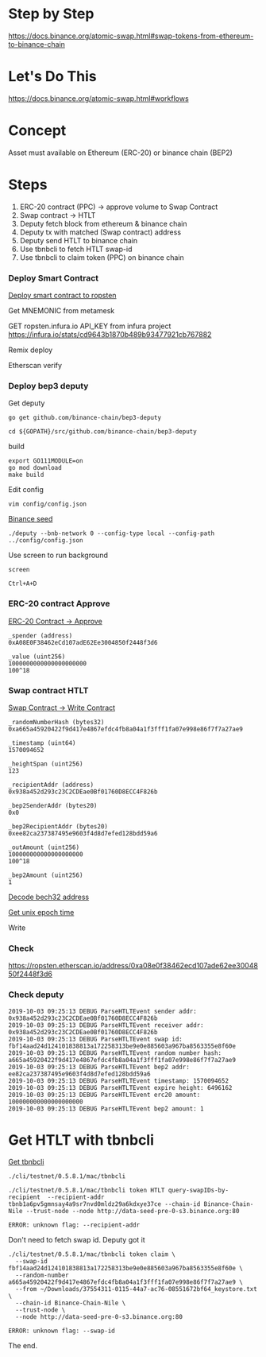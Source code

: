 Step by Step
===

https://docs.binance.org/atomic-swap.html#swap-tokens-from-ethereum-to-binance-chain

# Let's Do This

https://docs.binance.org/atomic-swap.html#workflows

# Concept

Asset must available on Ethereum (ERC-20) or binance chain (BEP2)

# Steps

1. ERC-20 contract (PPC) -> approve volume to Swap Contract
1. Swap contract -> HTLT
1. Deputy fetch block from ethereum & binance chain
1. Deputy tx with matched (Swap contract) address
1. Deputy send HTLT to binance chain
1. Use tbnbcli to fetch HTLT swap-id
1. Use tbnbcli to claim token (PPC) on binance chain

### Deploy Smart Contract

[Deploy smart contract to ropsten](https://medium.com/coinmonks/5-minute-guide-to-deploying-smart-contracts-with-truffle-and-ropsten-b3e30d5ee1e)

Get MNEMONIC from metamesk

GET ropsten.infura.io API_KEY from infura project
https://infura.io/stats/cd9643b1870b489b93477921cb767882

Remix deploy

Etherscan verify

### Deploy bep3 deputy

Get deputy
```
go get github.com/binance-chain/bep3-deputy

cd ${GOPATH}/src/github.com/binance-chain/bep3-deputy
```

build
```
export GO111MODULE=on
go mod download
make build
```

Edit config

```
vim config/config.json
```

[Binance seed](https://docs.binance.org/api-reference/api-server.html#example-for-testnet)

```
./deputy --bnb-network 0 --config-type local --config-path ../config/config.json
```

Use screen to run background

```
screen

Ctrl+A+D
```

### ERC-20 contract Approve

[ERC-20 Contract -> Approve](https://ropsten.etherscan.io/address/0xd93395b2771914e1679155f3ea58c41d89d96098#writeContract)

```
_spender (address)
0xA08E0F38462eCd107adE62Ee3004850f2448f3d6

_value (uint256)
1000000000000000000000
100^18
```

### Swap contract HTLT

[Swap Contract -> Write Contract](https://ropsten.etherscan.io/address/0xA08E0F38462eCd107adE62Ee3004850f2448f3d6#writeContract)

```
_randomNumberHash (bytes32)
0xa665a45920422f9d417e4867efdc4fb8a04a1f3fff1fa07e998e86f7f7a27ae9

_timestamp (uint64)
1570094652

_heightSpan (uint256)
123

_recipientAddr (address)
0x938a452d293c23C2CDEae0Bf01760D8ECC4F826b

_bep2SenderAddr (bytes20)
0x0

_bep2RecipientAddr (bytes20)
0xee82ca237387495e9603f4d8d7efed128bdd59a6

_outAmount (uint256)
100000000000000000000
100^18

_bep2Amount (uint256)
1
```

[Decode bech32 address](https://slowli.github.io/bech32-buffer/)

[Get unix epoch time](https://www.epochconverter.com/)

Write

### Check

https://ropsten.etherscan.io/address/0xa08e0f38462ecd107ade62ee3004850f2448f3d6

### Check deputy

```
2019-10-03 09:25:13 DEBUG ParseHTLTEvent sender addr: 0x938a452d293c23C2CDEae0Bf01760D8ECC4F826b
2019-10-03 09:25:13 DEBUG ParseHTLTEvent receiver addr: 0x938a452d293c23C2CDEae0Bf01760D8ECC4F826b
2019-10-03 09:25:13 DEBUG ParseHTLTEvent swap id: fbf14aad24d124101838813a172258313be9e0e885603a967ba8563355e8f60e
2019-10-03 09:25:13 DEBUG ParseHTLTEvent random number hash: a665a45920422f9d417e4867efdc4fb8a04a1f3fff1fa07e998e86f7f7a27ae9
2019-10-03 09:25:13 DEBUG ParseHTLTEvent bep2 addr: ee82ca237387495e9603f4d8d7efed128bdd59a6
2019-10-03 09:25:13 DEBUG ParseHTLTEvent timestamp: 1570094652
2019-10-03 09:25:13 DEBUG ParseHTLTEvent expire height: 6496162
2019-10-03 09:25:13 DEBUG ParseHTLTEvent erc20 amount: 100000000000000000000
2019-10-03 09:25:13 DEBUG ParseHTLTEvent bep2 amount: 1
```

# Get HTLT with tbnbcli

[Get tbnbcli](https://docs.binance.org/api-reference/cli.html#command-line-interface-cli)

```
./cli/testnet/0.5.8.1/mac/tbnbcli

./cli/testnet/0.5.8.1/mac/tbnbcli token HTLT query-swapIDs-by-recipient  --recipient-addr tbnb1a6pv5gmnsay4a9sr7nvd0mldz29a6kdxye37ce --chain-id Binance-Chain-Nile --trust-node --node http://data-seed-pre-0-s3.binance.org:80

ERROR: unknown flag: --recipient-addr
```

Don't need to fetch swap id. Deputy got it

```
./cli/testnet/0.5.8.1/mac/tbnbcli token claim \
  --swap-id fbf14aad24d124101838813a172258313be9e0e885603a967ba8563355e8f60e \
  --random-number a665a45920422f9d417e4867efdc4fb8a04a1f3fff1fa07e998e86f7f7a27ae9 \
  --from ~/Downloads/37554311-0115-44a7-ac76-08551672bf64_keystore.txt \
  --chain-id Binance-Chain-Nile \
  --trust-node \
  --node http://data-seed-pre-0-s3.binance.org:80

ERROR: unknown flag: --swap-id
```

The end.
